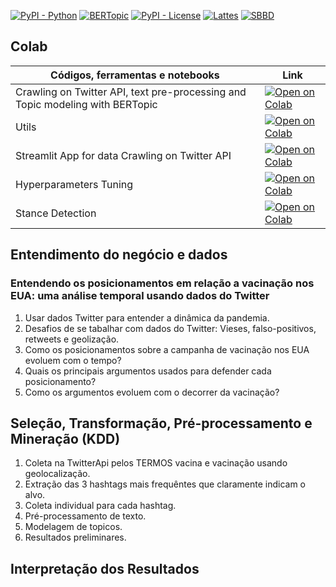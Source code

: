 [![PyPI - Python](https://img.shields.io/badge/python-v3.6+-blue.svg)](https://pypi.org/project/bertopic/)
[![BERTopic](https://img.shields.io/badge/BERtopic-v0.9%20-brightgreen)](https://github.com/MaartenGr/BERTopic)
[![PyPI - License](https://img.shields.io/badge/license-MIT-green.svg)](https://github.com/mediote/twAnalytics/blob/main/LICENSE)
[![Lattes](https://img.shields.io/badge/Lattes-CNPq-blueviolet)](http://lattes.cnpq.br/2455024624300452)
[![SBBD](https://img.shields.io/badge/SBBD-2022-green)](https://sbbd.org.br/2022/)

## Colab 

| Códigos, ferramentas e notebooks  | Link  |
|---|---|
| Crawling on Twitter API, text pre-processing and Topic modeling with BERTopic  | [![Open on Colab](https://colab.research.google.com/assets/colab-badge.svg)](https://colab.research.google.com/github/mediote/sbbd/blob/main/sbbd.ipynb)  |
| Utils  | [![Open on Colab](https://colab.research.google.com/assets/colab-badge.svg)](https://colab.research.google.com/github/mediote/sbbd/blob/main/utils.ipynb)  |
| Streamlit App for data Crawling on Twitter API  | [![Open on Colab](https://static.streamlit.io/badges/streamlit_badge_black_white.svg)](https://share.streamlit.io/mediote/sbbd/main/app.py)  |
| Hyperparameters Tuning | [![Open on Colab](https://colab.research.google.com/assets/colab-badge.svg)](https://colab.research.google.com/github/mediote/sbbd/blob/main/hyperparameters_tuning.ipynb)  |
| Stance Detection| [![Open on Colab](https://colab.research.google.com/assets/colab-badge.svg)](https://colab.research.google.com/github/mediote/sbbd/blob/main/stances.ipynb)  |



## Entendimento do negócio e dados

### Entendendo os posicionamentos em relação a vacinação nos EUA: uma análise temporal usando dados do Twitter



<ol>
  <li>Usar dados Twitter para entender a dinâmica da pandemia.</li>
  <li>Desafios de se tabalhar com dados do Twitter: Vieses, falso-positivos, retweets e geolização.</li>
  <li>Como os posicionamentos sobre a campanha de vacinação nos EUA evoluem com o tempo?</li>
  <li>Quais os principais argumentos usados para defender cada posicionamento?</li>
  <li>Como os argumentos evoluem com o decorrer da vacinação?</li>
</ol>	

## Seleção, Transformação, Pré-processamento e Mineração (KDD)

<ol>
  <li>Coleta na TwitterApi pelos TERMOS vacina e vacinação usando geolocalização.</li>
  <li>Extração das 3 hashtags mais frequêntes que claramente indicam o alvo.</li>
  <li>Coleta individual para cada hashtag.</li>
  <li>Pré-processamento de texto.</li>
  <li>Modelagem de topicos.</li>
  <li>Resultados preliminares.</li>
</ol>	


## Interpretação dos Resultados
